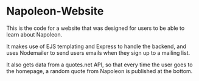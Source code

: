 # Napoleon-Website

This is the code for a website that was designed for users to be able to learn about Napoleon.

It makes use of EJS templating and Express to handle the backend, and uses Nodemailer to send users emails when they sign up to a mailing list. 

It also gets data from a quotes.net API, so that every time the user goes to the homepage, a random quote from Napoleon is published at the bottom.

